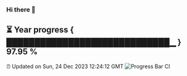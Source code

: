 ### Hi there 👋
⏳ Year progress { █████████████████████████████▁ } 97.95 %
---
⏰ Updated on Sun, 24 Dec 2023 12:24:12 GMT
![Progress Bar CI](https://github.com/liununu/liununu/workflows/Progress%20Bar%20CI/badge.svg)
